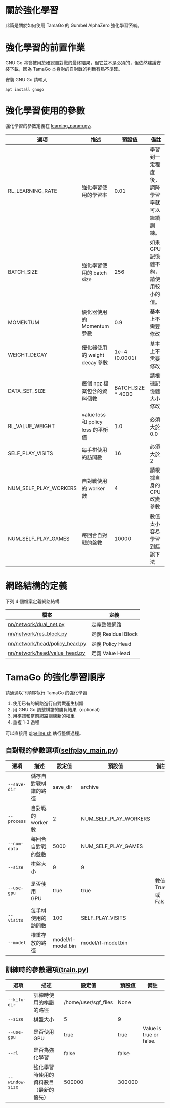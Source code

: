 # 關於強化學習

此篇是關於如何使用 TamaGo 的 Gumbel AlphaZero 強化學習系統。

# 強化學習的前置作業

GNU Go 將會被用於確認自對戰的最終結果，但它並不是必須的，但依然建議安裝下載，因為 TamaGo 本身對的自對戰的判斷有點不準確。

安裝 GNU Go 請輸入

~~~
apt install gnugo
~~~

# 強化學習使用的參數

強化學習的參數定義在 [learning_param.py](../../learning_param.py)。

| 選項 | 描述 | 預設值 | 備註 |
| --- | --- | --- | --- |
| RL_LEARNING_RATE | 強化學習使用的學習率 | 0.01 | 學習到一定程度後，調降學習率就可以繼續訓練。 |
| BATCH_SIZE | 強化學習使用的 batch size | 256 | 如果 GPU 記憶體不夠，請使用較小的值。 |
| MOMENTUM | 優化器使用的 Momentum 參數 | 0.9 | 基本上不需要修改 |
| WEIGHT_DECAY | 優化器使用的 weight decay 參數 | 1e-4 (0.0001) | 基本上不需要修改  |
| DATA_SET_SIZE | 每個 npz 檔案包含的資料個數 | BATCH_SIZE * 4000 | 請根據記憶體大小修改 |
| RL_VALUE_WEIGHT | value loss 和 policy loss 的平衡值 | 1.0 | 必須大於 0.0 |
| SELF_PLAY_VISITS | 每手棋使用的訪問數 | 16 | 必須大於 2 |
| NUM_SELF_PLAY_WORKERS | 自對戰使用的 worker 數 | 4 | 請根據自身的 CPU 改變參數 |
| NUM_SELF_PLAY_GAMES | 每回合自對戰的盤數 | 10000 | 數值太小容易學習到錯誤下法 |


# 網路結構的定義

下列 4 個檔案定義網路結構

| 檔案 | 定義 |
| --- | --- |
| [nn/network/dual_net.py](../../nn/network/dual_net.py) | 定義整體網路 |
| [nn/network/res_block.py](../../nn/network/res_block.py) | 定義 Residual Block |
| [nn/network/head/policy_head.py](../../nn/network/head/policy_head.py) | 定義 Policy Head |
| [nn/network/head/value_head.py](../../nn/network/head/value_head.py) | 定義 Value Head |

# TamaGo 的強化學習順序

請通過以下順序執行 TamaGo 的強化學習

1. 使用已有的網路進行自對戰產生棋譜
2. 用 GNU Go 調整棋譜的勝負結果（optional）
3. 用棋譜和當前網路訓練新的權重
4. 重複 1-3 過程

可以直接用 [pipeline.sh](../../pipeline.sh) 執行整個過程。


## 自對戰的參數選項([selfplay_main.py](../../selfplay_main.py))

| 選項 | 描述 | 設定值 | 預設值 | 備註 |
| --- | --- | --- | --- | --- |
| `--save-dir` | 儲存自對戰棋譜的路徑 | save_dir | archive | |
| `--process` | 自對戰的 worker 數 | 2 | NUM_SELF_PLAY_WORKERS | |
| `--num-data` | 每回合自對戰的盤數 | 5000 | NUM_SELF_PLAY_GAMES | |
| `--size` | 棋盤大小 | 9 | 9 | |
| `--use-gpu` | 是否使用 GPU | true | true | 數值 True 或 False |
| `--visits` | 每手棋使用的訪問數 | 100 | SELF_PLAY_VISITS |  |
| `--model` |  權重存放的路徑 | model/rl-model.bin | model/rl-model.bin | |

## 訓練時的參數選項([train.py](../../train.py))

| 選項 | 描述 | 設定值 | 預設值 | 備註 |
| --- | --- | --- | --- | --- |
| `--kifu-dir` | 訓練時使用的棋譜的路徑 | /home/user/sgf_files | None | |
| `--size` | 棋盤大小 | 5 | 9 |  |
| `--use-gpu` | 是否使用 GPU | true | true | Value is true or false. |
| `--rl` | 是否為強化學習 | false | false |  |
| `--window-size` | 強化學習時使用的資料數目（最新的優先） | 500000 | 300000 | |

